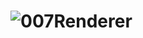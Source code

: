# ![007Renderer](https://github.com/LJFYC007/007Renderer/actions/workflows/windows-build.yml/badge.svg)
